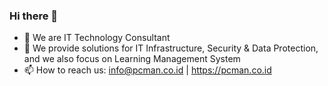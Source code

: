 ### Hi there 👋

- 🔭 We are IT Technology Consultant
- 🌱 We provide solutions for IT Infrastructure, Security & Data Protection, and we also focus on Learning Management System 
- 📫 How to reach us: info@pcman.co.id | https://pcman.co.id
<!--
**PCManGithub/PCManGithub** is a ✨ _special_ ✨ repository because its `README.md` (this file) appears on your GitHub profile.

Here are some ideas to get you started:

- 🔭 I’m currently working on ...
- 🌱 I’m currently learning ...
- 👯 I’m looking to collaborate on ...
- 🤔 I’m looking for help with ...
- 💬 Ask me about ...
- 📫 How to reach me: ...
- 😄 Pronouns: ...
- ⚡ Fun fact: ...
-->
